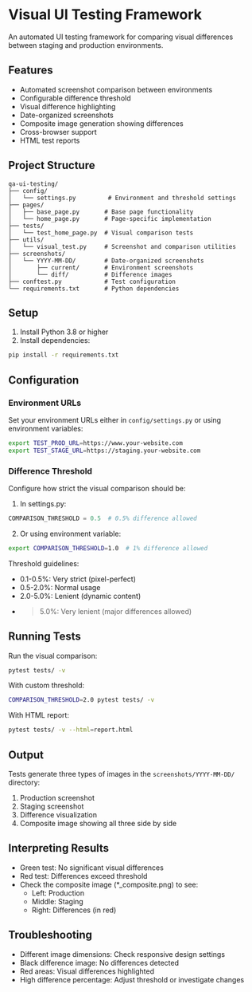 # Visual UI Testing Framework

An automated UI testing framework for comparing visual differences between staging and production environments.

## Features

- Automated screenshot comparison between environments
- Configurable difference threshold
- Visual difference highlighting
- Date-organized screenshots
- Composite image generation showing differences
- Cross-browser support
- HTML test reports

## Project Structure

```
qa-ui-testing/
├── config/
│   └── settings.py         # Environment and threshold settings
├── pages/
│   ├── base_page.py       # Base page functionality
│   └── home_page.py       # Page-specific implementation
├── tests/
│   └── test_home_page.py  # Visual comparison tests
├── utils/
│   └── visual_test.py     # Screenshot and comparison utilities
├── screenshots/
│   └── YYYY-MM-DD/        # Date-organized screenshots
│       ├── current/       # Environment screenshots
│       └── diff/          # Difference images
├── conftest.py            # Test configuration
└── requirements.txt       # Python dependencies
```

## Setup

1. Install Python 3.8 or higher
2. Install dependencies:
```bash
pip install -r requirements.txt
```

## Configuration

### Environment URLs
Set your environment URLs either in `config/settings.py` or using environment variables:

```bash
export TEST_PROD_URL=https://www.your-website.com
export TEST_STAGE_URL=https://staging.your-website.com
```

### Difference Threshold
Configure how strict the visual comparison should be:

1. In settings.py:
```python
COMPARISON_THRESHOLD = 0.5  # 0.5% difference allowed
```

2. Or using environment variable:
```bash
export COMPARISON_THRESHOLD=1.0  # 1% difference allowed
```

Threshold guidelines:
- 0.1-0.5%: Very strict (pixel-perfect)
- 0.5-2.0%: Normal usage
- 2.0-5.0%: Lenient (dynamic content)
- >5.0%: Very lenient (major differences allowed)

## Running Tests

Run the visual comparison:
```bash
pytest tests/ -v
```

With custom threshold:
```bash
COMPARISON_THRESHOLD=2.0 pytest tests/ -v
```

With HTML report:
```bash
pytest tests/ -v --html=report.html
```

## Output

Tests generate three types of images in the `screenshots/YYYY-MM-DD/` directory:
1. Production screenshot
2. Staging screenshot
3. Difference visualization
4. Composite image showing all three side by side

## Interpreting Results

- Green test: No significant visual differences
- Red test: Differences exceed threshold
- Check the composite image (*_composite.png) to see:
  - Left: Production
  - Middle: Staging
  - Right: Differences (in red)

## Troubleshooting

- Different image dimensions: Check responsive design settings
- Black difference image: No differences detected
- Red areas: Visual differences highlighted
- High difference percentage: Adjust threshold or investigate changes